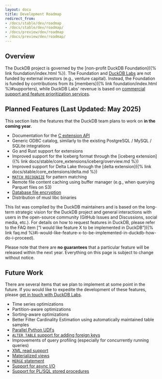```yaml
---
layout: docu
title: Development Roadmap
redirect_from:
- /docs/stable/dev/roadmap
- /docs/stable/dev/roadmap/
- /docs/preview/dev/roadmap
- /docs/preview/dev/roadmap/
---
```


## Overview

The DuckDB project is governed by the [non-profit DuckDB Foundation]({% link foundation/index.html %}).
The Foundation and [DuckDB Labs](https://duckdblabs.com) are not funded by external investors (e.g., venture capital).
Instead, the Foundation is funded by contributions from its [members]({% link foundation/index.html %}#supporters),
while DuckDB Labs' revenue is based on [commercial support and feature prioritization services](https://duckdblabs.com/#support).

## Planned Features (Last Updated: May 2025)

This section lists the features that the DuckDB team plans to work on **in the coming year**.

* Documentation for the [C extension API](https://github.com/duckdb/extension-template-c)
* Generic ODBC catalog, similarly to the existing PostgreSQL / MySQL / SQLite integrations
* Go and Rust support for extensions
* Improved support for the Iceberg format through the [iceberg extension]({% link docs/stable/core_extensions/iceberg/overview.md %})
* Improved support for Delta Lake through the [delta extension]({% link docs/stable/core_extensions/delta.md %})
* [`MATCH RECOGNIZE`](https://github.com/duckdb/duckdb/discussions/3994) for pattern matching
* Remote file content caching using buffer manager (e.g., when querying Parquet files on S3)
* [Database file encryption](https://github.com/duckdb/duckdb/discussions/4512)
* Distribution of musl libc binaries

This list was compiled by the DuckDB maintainers and is based on the long-term strategic vision for the DuckDB project and general interactions with users in the open-source community (GitHub Issues and Discussions, social media, etc.).
For details on how to request features in DuckDB, please refer to the FAQ item [“I would like feature X to be implemented in DuckDB”]({% link faq.md %}#i-would-like-feature-x-to-be-implemented-in-duckdb-how-do-i-proceed).

Please note that there are **no guarantees** that a particular feature will be released within the next year. Everything on this page is subject to change without notice.

## Future Work

There are several items that we plan to implement at some point in the future.
If you would like to expedite the development of these features, please [get in touch with DuckDB Labs](https://duckdblabs.com/contact/).

* Time series optimizations
* Partition-aware optimizations
* Sorting-aware optimizations
* Better Filter Cardinality Estimation using automatically maintained table samples
* [Parallel Python UDFs](https://github.com/duckdb/duckdb/issues/14817)
* [`ALTER TABLE` support for adding foreign keys](https://github.com/duckdb/duckdb/discussions/4204)
* Improvements of query profiling (especially for concurrently running queries)
* [XML read support](https://github.com/duckdb/duckdb/discussions/9547)
* [Materialized views](https://github.com/duckdb/duckdb/discussions/3638)
* [`MERGE` statement](https://github.com/duckdb/duckdb/discussions/13396)
* [Support for async I/O](https://github.com/duckdb/duckdb/discussions/3560)
* [Support for PL/SQL stored procedures](https://github.com/duckdb/duckdb/discussions/8104)
